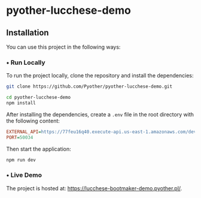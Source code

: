 # pyother-lucchese-demo

## Installation

You can use this project in the following ways:

### • Run Locally

To run the project locally, clone the repository and install the dependencies:

```sh
git clone https://github.com/Pyother/pyother-lucchese-demo.git
```
```sh
cd pyother-lucchese-demo
npm install
```

After installing the dependencies, create a `.env` file in the root directory with the following content:

```ini
EXTERNAL_API=https://77feu16q40.execute-api.us-east-1.amazonaws.com/dev
PORT=50034
```

Then start the application:

```sh
npm run dev
```

### • Live Demo

The project is hosted at: https://lucchese-bootmaker-demo.pyother.pl/. 


